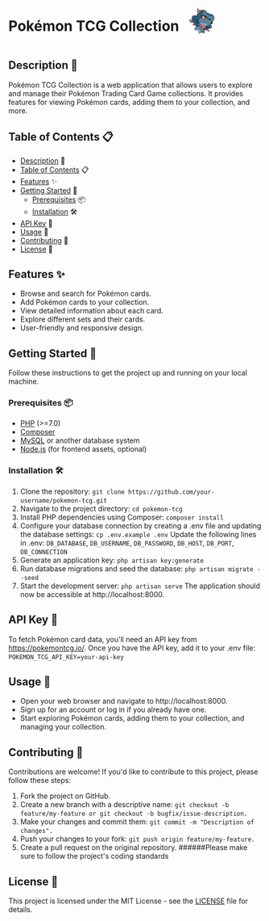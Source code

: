 <div style="display: flex; align-items: center;">
    <h1 style="margin-right: 20px">Pokémon TCG Collection</h1>
    <img src="/public/images/800px-Feuforêve-RFVF.png" alt="Pokemon TCG Collection Logo" width="50" height="50">
</div>

## Description 📄

Pokémon TCG Collection is a web application that allows users to explore and manage their Pokémon Trading Card Game collections. It provides features for viewing Pokémon cards, adding them to your collection, and more.

## Table of Contents 📋

- [Description](#description) 📄
- [Table of Contents](#table-of-contents) 📋
- [Features](#features) ✨
- [Getting Started](#getting-started) 🚀
  - [Prerequisites](#prerequisites) 📦
  - [Installation](#installation) 🛠️
- [API Key](#api-key) 🔑
- [Usage](#usage) 📝
- [Contributing](#contributing) 🤝
- [License](#license) 📜

## Features ✨

- Browse and search for Pokémon cards.
- Add Pokémon cards to your collection.
- View detailed information about each card.
- Explore different sets and their cards.
- User-friendly and responsive design.

## Getting Started 🚀

Follow these instructions to get the project up and running on your local machine.

### Prerequisites 📦

- [PHP](https://www.php.net/) (>=7.0)
- [Composer](https://getcomposer.org/)
- [MySQL](https://www.mysql.com/) or another database system
- [Node.js](https://nodejs.org/) (for frontend assets, optional)

### Installation 🛠️

1. Clone the repository: ```git clone https://github.com/your-username/pokemon-tcg.git```
2. Navigate to the project directory: ```cd pokemon-tcg```
3. Install PHP dependencies using Composer: ```composer install```
4. Configure your database connection by creating a .env file and updating the database settings: ```cp .env.example .env```
Update the following lines in .env: ```DB_DATABASE```, ```DB_USERNAME```, ```DB_PASSWORD```, ```DB_HOST```, ```DB_PORT```, ```DB_CONNECTION```
5. Generate an application key: ```php artisan key:generate```
6. Run database migrations and seed the database: ```php artisan migrate --seed```
7. Start the development server: ```php artisan serve```
The application should now be accessible at http://localhost:8000.

## API Key 🔑

To fetch Pokémon card data, you'll need an API key from https://pokemontcg.io/. Once you have the API key, add it to your .env file: ```POKEMON_TCG_API_KEY=your-api-key```

## Usage 📝

- Open your web browser and navigate to http://localhost:8000.
- Sign up for an account or log in if you already have one.
- Start exploring Pokémon cards, adding them to your collection, and managing your collection.

## Contributing 🤝

Contributions are welcome! If you'd like to contribute to this project, please follow these steps:

1. Fork the project on GitHub.
2. Create a new branch with a descriptive name: ```git checkout -b feature/my-feature or git checkout -b bugfix/issue-description.```
3. Make your changes and commit them: ```git commit -m "Description of changes".```
4. Push your changes to your fork: ```git push origin feature/my-feature.```
5. Create a pull request on the original repository.
######Please make sure to follow the project's coding standards

## License 📜

This project is licensed under the MIT License - see the [LICENSE](LICENSE) file for details.
